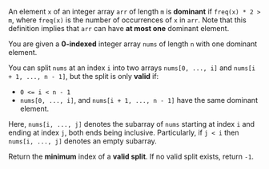 An element `x` of an integer array `arr` of length `m` is **dominant** if `freq(x) * 2 > m`, where `freq(x)` is the number of occurrences of `x` in `arr`. Note that this definition implies that `arr` can have **at most one** dominant element.

You are given a **0-indexed** integer array `nums` of length `n` with one dominant element.

You can split `nums` at an index `i` into two arrays `nums[0, ..., i]` and `nums[i + 1, ..., n - 1]`, but the split is only **valid** if:

- `0 <= i < n - 1`
- `nums[0, ..., i]`, and `nums[i + 1, ..., n - 1]` have the same dominant element.

Here, `nums[i, ..., j]` denotes the subarray of `nums` starting at index `i` and ending at index `j`, both ends being inclusive. Particularly, if `j < i` then `nums[i, ..., j]` denotes an empty subarray.

Return the **minimum** index of a **valid split**. If no valid split exists, return `-1`.